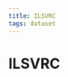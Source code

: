 ```yaml
---
title: ILSVRC
tags: dataset 
---
```


# ILSVRC
















































































